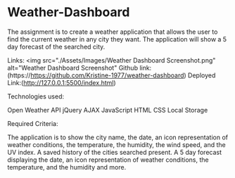 # Weather-Dashboard

The assignment is to create a weather application that allows the user to find the current weather in any city they want. The application will show a 5 day forecast of the searched city.

Links:
<img src="./Assets/Images/Weather Dashboard Screenshot.png" alt="Weather Dashboard Screenshot"
Github link: (https://https://github.com/Kristine-1977/weather-dashboard)
Deployed Link:(http://127.0.0.1:5500/index.html)

Technologies used:

Open Weather API
jQuery
AJAX
JavaScript
HTML
CSS
Local Storage

Required Criteria:

The application is to show the city name, the date, an icon representation of weather conditions, the temperature, the humidity, the wind speed, and the UV index.
A saved history of the cities searched present. 
A 5 day forecast displaying the date, an icon representation of weather conditions, the temperature, and the humidity and more.

